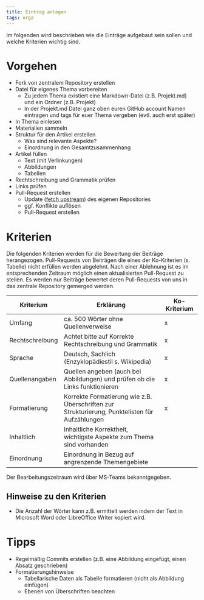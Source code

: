 ```yaml
---
title: Eintrag anlegen
tags: orga
---
```


Im folgenden wird beschrieben wie die Einträge aufgebaut sein sollen und welche Kriterien wichtig sind.

# Vorgehen

* Fork von zentralem Repository erstellen
* Datei für eigenes Thema vorbereiten
  - Zu jedem Thema existiert eine Markdown-Datei (z.B. Projekt.md) und ein Ordner (z.B. Projekt)
  - In der Projekt.md Datei ganz oben euren GitHub account Namen eintragen und tags für euer Thema vergeben (evtl. auch erst später)
* In Thema einlesen
* Materialien sammeln
* Struktur für den Artikel erstellen
  - Was sind relevante Aspekte?
  - Einordnung in den Gesamtzusammenhang
* Artikel füllen
  - Text (mit Verlinkungen)
  - Abbildungen
  - Tabellen
* Rechtschreibung und Grammatik prüfen
* Links prüfen
* Pull-Request erstellen
  - Update ([fetch upstream](https://docs.github.com/en/github/collaborating-with-pull-requests/working-with-forks/syncing-a-fork)) des eigenen Repositories
  - ggf. Konflikte auflösen
  - Pull-Request erstellen


# Kriterien

Die folgenden Kriterien werden für die Bewertung der Beiträge herangezogen. Pull-Requests von Beiträgen die eines der Ko-Kriterien (s. Tabelle) nicht erfüllen werden abgelehnt. Nach einer Ablehnung ist es im entsprechenden Zeitraum möglich einen aktualisierten Pull-Request zu stellen. Es werden nur Beiträge bewertet deren Pull-Requests von uns in das zentrale Repository gemerged werden.

| Kriterium | Erklärung | Ko-Kriterium |
|-----|---|---|
| Umfang | ca. 500 Wörter ohne Quellenverweise | x |
| Rechtschreibung | Achtet bitte auf Korrekte Rechtschreibung und Grammatik | x |
| Sprache | Deutsch, Sachlich (Enzyklopädiestil s. Wikipedia) | x |
| Quellenangaben | Quellen angeben (auch bei Abbildungen) und prüfen ob die Links funktionieren | x |
| Formatierung | Korrekte Formatierung wie z.B. Überschriften zur Strukturierung, Punktelisten für Aufzählungen | x |
| Inhaltlich | Inhaltliche Korrektheit, wichtigste Aspekte zum Thema sind vorhanden |
| Einordnung | Einordnung in Bezug auf angrenzende Themengebiete |

Der Bearbeitungszeitraum wird über MS-Teams bekanntgegeben.

## Hinweise zu den Kriterien

* Die Anzahl der Wörter kann z.B. ermittelt werden indem der Text in Microsoft Word oder LibreOffice Writer kopiert wird.

# Tipps

* Regelmäßig Commits erstellen (z.B. eine Abbildung eingefügt, einen Absatz geschrieben)
* Formatierungshinweise
  - Tabellarische Daten als Tabelle formatieren (nicht als Abbildung einfügen)
  - Ebenen von Überschriften beachten
